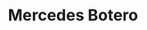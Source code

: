 ---
category: residents
layout: post
title: Mercedes Botero  
profession: hat designer
website: www.mercedesbotero.com
---